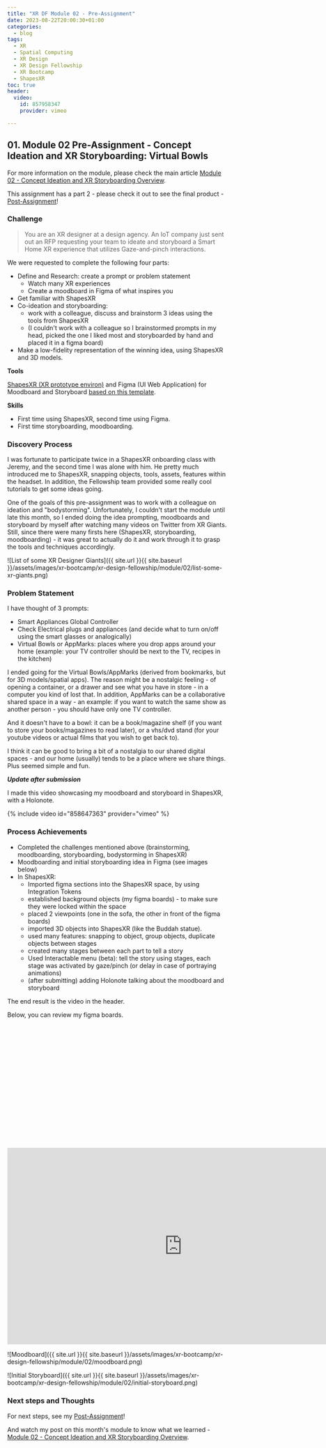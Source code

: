 ```yaml
---
title: "XR DF Module 02 - Pre-Assignment"
date: 2023-08-22T20:00:30+01:00
categories:
  - blog
tags:
  - XR
  - Spatial Computing
  - XR Design
  - XR Design Fellowship
  - XR Bootcamp
  - ShapesXR
toc: true
header:
  video:
    id: 857958347
    provider: vimeo 

---
```


## 01. Module 02 Pre-Assignment - Concept Ideation and XR Storyboarding: Virtual Bowls

For more information on the module, please check the main article [Module 02 - Concept Ideation and XR Storyboarding Overview](../xr-design-fellowship-module-02/).

This assignment has a part 2 - please check it out to see the final product - [Post-Assignment](../xr-design-fellowship-module-02-post-assign/)!

### Challenge

> You are an XR designer at a design agency. An IoT company just sent out an RFP requesting your team to ideate and storyboard a Smart Home XR experience that utilizes Gaze-and-pinch interactions. 

We were requested to complete the following four parts:
- Define and Research: create a prompt or problem statement
  - Watch many XR experiences
  - Create a moodboard in Figma of what inspires you
- Get familiar with ShapesXR
- Co-ideation and storyboarding: 
  - work with a colleague, discuss and brainstorm 3 ideas using the tools from ShapesXR 
  - (I couldn't work with a colleague so I brainstormed prompts in my head, picked the one I liked most and storyboarded by hand and placed it in a figma board)
- Make a low-fidelity representation of the winning idea, using ShapesXR and 3D models.

**Tools**

[ShapesXR (XR prototype environ)](http://shapes.app) and Figma (UI Web Application) for Moodboard and Storyboard [based on this template](https://figma.com/community/file/964643362660977506).

**Skills**

- First time using ShapesXR, second time using Figma.
- First time storyboarding, moodboarding.

### Discovery Process

I was fortunate to participate twice in a ShapesXR onboarding class with Jeremy, and the second time I was alone with him.
He pretty much introduced me to ShapesXR, snapping objects, tools, assets, features within the headset.
In addition, the Fellowship team provided some really cool tutorials to get some ideas going.

One of the goals of this pre-assignment was to work with a colleague on ideation and "bodystorming".
Unfortunately, I couldn't start the module until late this month, so I ended doing the idea prompting, moodboards and storyboard by myself after watching many videos on Twitter from XR Giants.
Still, since there were many firsts here (ShapesXR, storyboarding, moodboarding) - it was great to actually do it and work through it to grasp the tools and techniques accordingly.

![List of some XR Designer Giants]({{ site.url }}{{ site.baseurl }}/assets/images/xr-bootcamp/xr-design-fellowship/module/02/list-some-xr-giants.png)

### Problem Statement

I have thought of 3 prompts: 
- Smart Appliances Global Controller
- Check Electrical plugs and appliances (and decide what to turn on/off using the smart glasses or analogically) 
- Virtual Bowls or AppMarks: places where you drop apps around your home (example: your TV controller should be next to the TV, recipes in the kitchen)

I ended going for the Virtual Bowls/AppMarks (derived from bookmarks, but for 3D models/spatial apps). 
The reason might be a nostalgic feeling - of opening a container, or a drawer and see what you have in store - in a computer you kind of lost that. In addition, AppMarks can be a collaborative shared space in a way - an example: if you want to watch the same show as another person - you should have only one TV controller.

And it doesn't have to a bowl: it can be a book/magazine shelf (if you want to store your books/magazines to read later), or a vhs/dvd stand (for your youtube videos or actual films that you wish to get back to). 

I think it can be good to bring a bit of a nostalgia to our shared digital spaces - and our home (usually) tends to be a place where we share things. Plus seemed simple and fun.

***Update after submission***

I made this video showcasing my moodboard and storyboard in ShapesXR, with a Holonote.

{% include video id="858647363" provider="vimeo" %}


### Process Achievements

- Completed the challenges mentioned above (brainstorming, moodboarding, storyboarding, bodystorming in ShapesXR)
- Moodboarding and initial storyboarding idea in Figma (see images below)
- In ShapesXR: 
  - Imported figma sections into the ShapesXR space, by using Integration Tokens
  - established background objects (my figma boards) - to make sure they were locked within the space
  - placed 2 viewpoints (one in the sofa, the other in front of the figma boards)
  - imported 3D objects into ShapesXR (like the Buddah statue).
  - used many features: snapping to object, group objects, duplicate objects between stages 
  - created many stages between each part to tell a story
  - Used Interactable menu (beta): tell the story using stages, each stage was activated by gaze/pinch (or delay in case of portraying animations)
  - (after submitting) adding Holonote talking about the moodboard and storyboard

The end result is the video in the header.

Below, you can review my figma boards.

<div class="responsive-video-container">
  <div class="fluid-width-video-wrapper" style="padding-top: 56.25%;">
    <iframe style="border: 1px solid rgba(0, 0, 0, 0.1);" width="800" height="450" src="https://www.figma.com/embed?embed_host=share&url=https%3A%2F%2Fwww.figma.com%2Ffile%2FgotcHbTiQ9GpBzyfckjmBR%2FXR-Design-Module-02---Mood-Board-for-XR-Storyboarding%3Ftype%3Dwhiteboard%26node-id%3D0%253A1%26t%3DixUzrluYw1HXBlQe-1" frameborder="0" webkitAllowFullScreen mozallowfullscreen allowFullScreen></iframe>
  </div>
</div>

![Moodboard]({{ site.url }}{{ site.baseurl }}/assets/images/xr-bootcamp/xr-design-fellowship/module/02/moodboard.png)

![Initial Storyboard]({{ site.url }}{{ site.baseurl }}/assets/images/xr-bootcamp/xr-design-fellowship/module/02/initial-storyboard.png)

### Next steps and Thoughts

For next steps, see my [Post-Assignment](../xr-design-fellowship-module-02-post-assign/)!

And watch my post on this month's module to know what we learned - [Module 02 - Concept Ideation and XR Storyboarding Overview](../xr-design-fellowship-module-02/).


